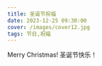 ```yaml
---
title: 圣诞节祝福
date: 2023-12-25 09:30:00
cover: /images/cover12.jpg
tags: 节日,祝福
---
```

Merry Christmas! 圣诞节快乐！